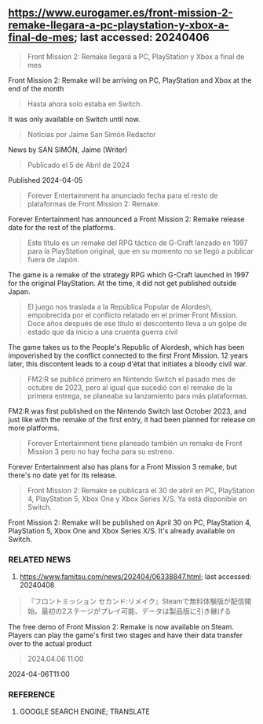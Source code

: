 ## https://www.eurogamer.es/front-mission-2-remake-llegara-a-pc-playstation-y-xbox-a-final-de-mes; last accessed: 20240406

> Front Mission 2: Remake llegará a PC, PlayStation y Xbox a final de mes

Front Mission 2: Remake will be arriving on PC, PlayStation and Xbox at the end of the month

> Hasta ahora solo estaba en Switch.

It was only available on Switch until now.

> Noticias por Jaime San Simón Redactor

News by SAN SIMÓN, Jaime (Writer)

> Publicado el 5 de Abril de 2024

Published 2024-04-05

> Forever Entertainment ha anunciado fecha para el resto de plataformas de Front Mission 2: Remake.

Forever Entertainment has announced a Front Mission 2: Remake release date for the rest of the platforms.

> Este título es un remake del RPG táctico de G-Craft lanzado en 1997 para la PlayStation original, que en su momento no se llegó a publicar fuera de Japón.

The game is a remake of the strategy RPG which G-Craft launched in 1997 for the original PlayStation. At the time, it did not get published outside Japan.

> El juego nos traslada a la República Popular de Alordesh, empobrecida por el conflicto relatado en el primer Front Mission. Doce años después de ese título el descontento lleva a un golpe de estado que da inicio a una cruenta guerra civil 

The game takes us to the People's Republic of Alordesh, which has been impoverished by the conflict connected to the first Front Mission. 12 years later, this discontent leads to a coup d'état that initiates a bloody civil war.

> FM2:R se publicó primero en Nintendo Switch el pasado mes de octubre de 2023, pero al igual que sucedió con el remake de la primera entrega, se planeaba su lanzamiento para más plataformas.

FM2:R was first published on the Nintendo Switch last October 2023, and just like with the remake of the first entry, it had been planned for release on more platforms.

> Forever Entertainment tiene planeado también un remake de Front Mission 3 pero no hay fecha para su estreno.

Forever Entertainment also has plans for a Front Mission 3 remake, but there's no date yet for its release.

> Front Mission 2: Remake se publicará el 30 de abril en PC, PlayStation 4, PlayStation 5, Xbox One y Xbox Series X/S. Ya está disponible en Switch. 

Front Mission 2: Remake will be published on April 30 on PC, PlayStation 4, PlayStation 5, Xbox One and Xbox Series X/S. It's already available on Switch.

### RELATED NEWS

1) https://www.famitsu.com/news/202404/06338847.html; last accessed: 20240408

> 『フロントミッション セカンド:リメイク』Steamで無料体験版が配信開始。最初の2ステージがプレイ可能、データは製品版に引き継げる

The free demo of Front Mission 2: Remake is now available on Steam. Players can play the game's first two stages and have their data transfer over to the actual product

> 2024.04.06 11:00

2024-04-06T11:00

### REFERENCE

1) GOOGLE SEARCH ENGINE; TRANSLATE